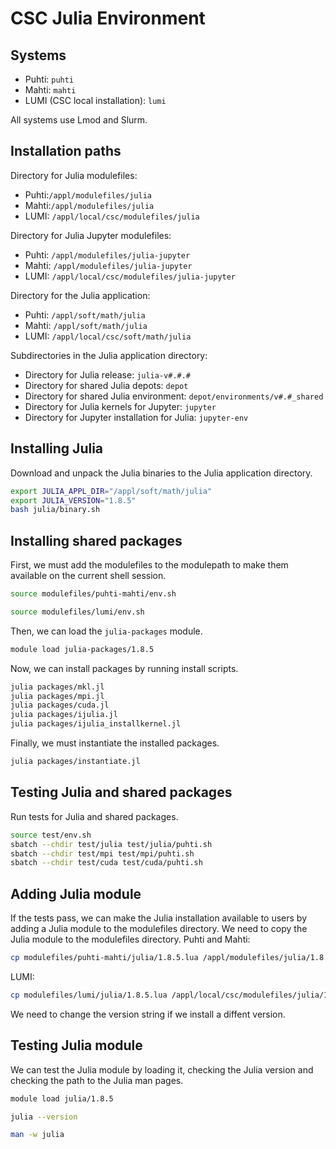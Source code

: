 # CSC Julia Environment
## Systems
- Puhti: `puhti`
- Mahti: `mahti`
- LUMI (CSC local installation): `lumi`

All systems use Lmod and Slurm.


## Installation paths
Directory for Julia modulefiles:

- Puhti:`/appl/modulefiles/julia`
- Mahti:`/appl/modulefiles/julia`
- LUMI: `/appl/local/csc/modulefiles/julia`

Directory for Julia Jupyter modulefiles:

- Puhti: `/appl/modulefiles/julia-jupyter`
- Mahti: `/appl/modulefiles/julia-jupyter`
- LUMI: `/appl/local/csc/modulefiles/julia-jupyter`

Directory for the Julia application:

- Puhti: `/appl/soft/math/julia`
- Mahti: `/appl/soft/math/julia`
- LUMI: `/appl/local/csc/soft/math/julia`

Subdirectories in the Julia application directory:

- Directory for Julia release: `julia-v#.#.#`
- Directory for shared Julia depots: `depot`
- Directory for shared Julia environment: `depot/environments/v#.#_shared`
- Directory for Julia kernels for Jupyter: `jupyter`
- Directory for Jupyter installation for Julia: `jupyter-env`


## Installing Julia
Download and unpack the Julia binaries to the Julia application directory.

```bash
export JULIA_APPL_DIR="/appl/soft/math/julia"
export JULIA_VERSION="1.8.5"
bash julia/binary.sh
```


## Installing shared packages
First, we must add the modulefiles to the modulepath to make them available on the current shell session.

```bash
source modulefiles/puhti-mahti/env.sh
```

```bash
source modulefiles/lumi/env.sh
```

Then, we can load the `julia-packages` module.

```bash
module load julia-packages/1.8.5
```

Now, we can install packages by running install scripts.

```bash
julia packages/mkl.jl
julia packages/mpi.jl
julia packages/cuda.jl
julia packages/ijulia.jl
julia packages/ijulia_installkernel.jl
```

Finally, we must instantiate the installed packages.

```bash
julia packages/instantiate.jl
```


## Testing Julia and shared packages
Run tests for Julia and shared packages.

```bash
source test/env.sh
sbatch --chdir test/julia test/julia/puhti.sh
sbatch --chdir test/mpi test/mpi/puhti.sh
sbatch --chdir test/cuda test/cuda/puhti.sh
```


## Adding Julia module
If the tests pass, we can make the Julia installation available to users by adding a Julia module to the modulefiles directory.
We need to copy the Julia module to the modulefiles directory.
Puhti and Mahti:

```bash
cp modulefiles/puhti-mahti/julia/1.8.5.lua /appl/modulefiles/julia/1.8.5.lua
```

LUMI:

```bash
cp modulefiles/lumi/julia/1.8.5.lua /appl/local/csc/modulefiles/julia/1.8.5.lua
```

We need to change the version string if we install a diffent version.


## Testing Julia module
We can test the Julia module by loading it, checking the Julia version and checking the path to the Julia man pages.

```bash
module load julia/1.8.5
```

```bash
julia --version
```

```bash
man -w julia
```


